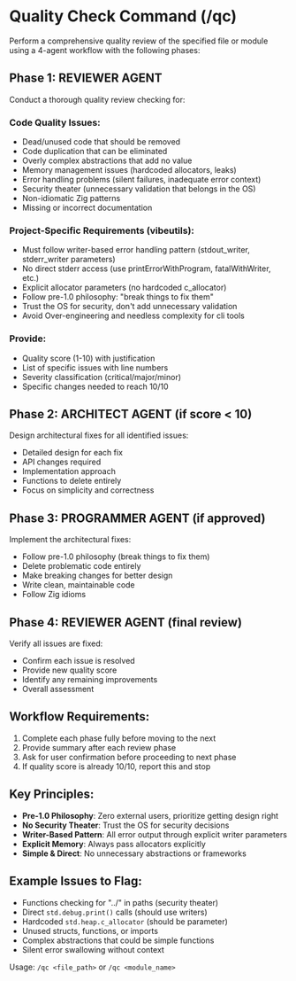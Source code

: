 # Quality Check Command (/qc)

  Perform a comprehensive quality review of the specified file or module using a 4-agent workflow with the following phases:

  ## Phase 1: REVIEWER AGENT
  Conduct a thorough quality review checking for:

  ### Code Quality Issues:
  - Dead/unused code that should be removed
  - Code duplication that can be eliminated
  - Overly complex abstractions that add no value
  - Memory management issues (hardcoded allocators, leaks)
  - Error handling problems (silent failures, inadequate error context)
  - Security theater (unnecessary validation that belongs in the OS)
  - Non-idiomatic Zig patterns
  - Missing or incorrect documentation

  ### Project-Specific Requirements (vibeutils):
  - Must follow writer-based error handling pattern (stdout_writer, stderr_writer parameters)
  - No direct stderr access (use printErrorWithProgram, fatalWithWriter, etc.)
  - Explicit allocator parameters (no hardcoded c_allocator)
  - Follow pre-1.0 philosophy: "break things to fix them"
  - Trust the OS for security, don't add unnecessary validation
  - Avoid Over-engineering and needless complexity for cli tools

  ### Provide:
  - Quality score (1-10) with justification
  - List of specific issues with line numbers
  - Severity classification (critical/major/minor)
  - Specific changes needed to reach 10/10

  ## Phase 2: ARCHITECT AGENT (if score < 10)
  Design architectural fixes for all identified issues:
  - Detailed design for each fix
  - API changes required
  - Implementation approach
  - Functions to delete entirely
  - Focus on simplicity and correctness

  ## Phase 3: PROGRAMMER AGENT (if approved)
  Implement the architectural fixes:
  - Follow pre-1.0 philosophy (break things to fix them)
  - Delete problematic code entirely
  - Make breaking changes for better design
  - Write clean, maintainable code
  - Follow Zig idioms

  ## Phase 4: REVIEWER AGENT (final review)
  Verify all issues are fixed:
  - Confirm each issue is resolved
  - Provide new quality score
  - Identify any remaining improvements
  - Overall assessment

  ## Workflow Requirements:
  1. Complete each phase fully before moving to the next
  2. Provide summary after each review phase
  3. Ask for user confirmation before proceeding to next phase
  4. If quality score is already 10/10, report this and stop

  ## Key Principles:
  - **Pre-1.0 Philosophy**: Zero external users, prioritize getting design right
  - **No Security Theater**: Trust the OS for security decisions
  - **Writer-Based Pattern**: All error output through explicit writer parameters
  - **Explicit Memory**: Always pass allocators explicitly
  - **Simple & Direct**: No unnecessary abstractions or frameworks

  ## Example Issues to Flag:
  - Functions checking for "../" in paths (security theater)
  - Direct `std.debug.print()` calls (should use writers)
  - Hardcoded `std.heap.c_allocator` (should be parameter)
  - Unused structs, functions, or imports
  - Complex abstractions that could be simple functions
  - Silent error swallowing without context

  Usage: `/qc <file_path>` or `/qc <module_name>`
